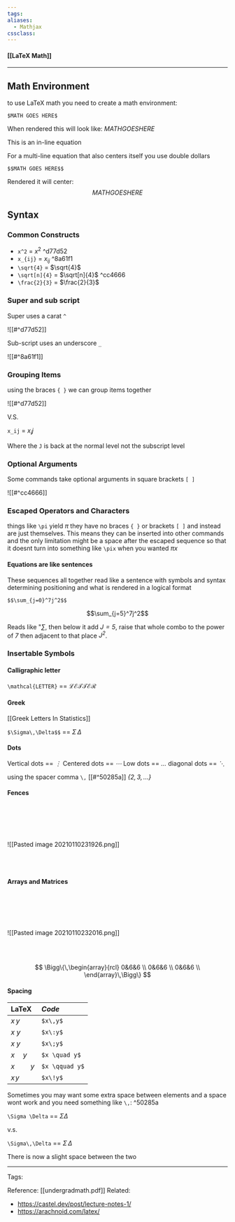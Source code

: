 ```yaml
---
tags:
aliases: 
  - Mathjax
cssclass: 
---
```


#### [[LaTeX Math]]

---

## Math Environment

to use LaTeX math you need to create a math environment:

```
$MATH GOES HERE$
```

When rendered this will look like: $MATH GOES HERE$

This is an in-line equation

For a multi-line equation that also centers itself you use double dollars

```
$$MATH GOES HERE$$
```

Rendered it will center: $$MATH GOES HERE$$

## Syntax

### Common Constructs

- `x^2` = $x^2$ ^d77d52
- `x_{ij}` = $x_{ij}$ ^8a61f1
- `\sqrt{4}` = $\sqrt{4}$
- `\sqrt[n]{4}` = $\sqrt[n]{4}$ ^cc4666
- `\frac{2}{3}` = $\frac{2}{3}$

### Super and sub script

Super uses a carat `^`

![[#^d77d52]]

Sub-script uses an underscore `_` 

![[#^8a61f1]]

### Grouping Items

using the braces `{ }` we can group items together

![[#^d77d52]]

V.S.

`x_ij` = $x_ij$

Where the `J` is back at the normal level not the subscript level

### Optional Arguments

Some commands take optional arguments in square brackets `[ ]`

![[#^cc4666]]

### Escaped Operators and Characters

things like `\pi` yield $\pi$ they have no braces `{ }` or brackets `[ ]` and instead are just themselves. This means they can be inserted into other commands and the only limitation might be a space after the escaped sequence so that it doesnt turn into something like `\pix` when you wanted $\pi  x$

#### Equations are like sentences

These sequences all together read like a sentence with symbols and syntax determining positioning and what is rendered in a logical format

```
$$\sum_{j=0}^7j^2$$
```

$$\sum_{j=5}^7j^2$$

Reads like "*$\sum$*, then below it add *$J=5$*, raise that whole combo to the power of *$7$* then adjacent to that place *$J^2$*.

### Insertable Symbols

#### Calligraphic letter

`\mathcal{LETTER}` == $\mathcal{LETTER}$

#### Greek

[[Greek Letters In Statistics]]


`$\Sigma\,\Delta$$` == $\Sigma\,\Delta$ 

#### Dots

Vertical dots == *$\vdots$*
Centered dots == *$\cdots$*
Low dots == *$\ldots$*
diagonal dots == *$\ddots$*

using the spacer comma `\,` [[#^50285a]]
*$\{2,3,\,\ldots\}$*

#### Fences

<br><br><br><br>

![[Pasted image 20210110231926.png]]

<br><br>

#### Arrays and Matrices

<br><br><br><br>

![[Pasted image 20210110232016.png]]

<br><br>

$$
\Bigg\{\,\begin{array}{rcl}
	0&6&6 \\
	0&6&6 \\
	0&6&6 \\
\end{array}\,\Bigg\}
$$

#### Spacing

|**LaTeX**|*Code*|
|:-----|:---------|
|$x\,y$ | `$x\,y$`|
|$x\:y$ | `$x\:y$`|
|$x\;y$ | `$x\;y$`|
|$x \quad y$ | `$x \quad y$`|
|$x \qquad y$ | `$x \qquad y$`|
|$x\!y$ | `$x\!y$`|

Sometimes you may want some extra space between elements and a space wont work and you need something like `\,`: ^50285a

`\Sigma \Delta` == $\Sigma \Delta$

v.s.

`\Sigma\,\Delta` == $\Sigma\,\Delta$

There is now a slight space between the two

---
Tags: 

Reference:
[[undergradmath.pdf]]
Related:
- https://castel.dev/post/lecture-notes-1/
- https://arachnoid.com/latex/
